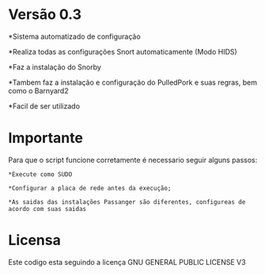 # Versão 0.3

*Sistema automatizado de configuração

*Realiza todas as configurações Snort automaticamente (Modo HIDS)

*Faz a instalação do Snorby

*Tambem faz a instalação e configuração do PulledPork e suas regras, bem como o Barnyard2

*Facil de ser utilizado

# Importante

Para que o script funcione corretamente é necessario seguir alguns passos:

```
*Execute como SUDO

*Configurar a placa de rede antes da execução;

*As saidas das instalações Passanger são diferentes, configureas de acordo com suas saidas

```

# Licensa

Este codigo esta seguindo a licença  GNU GENERAL PUBLIC LICENSE V3
